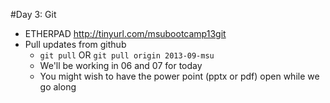 #Day 3: Git

* ETHERPAD http://tinyurl.com/msubootcamp13git
* Pull updates from github
    * `git pull` OR `git pull origin 2013-09-msu`
    * We'll be working in 06 and 07 for today
    * You might wish to have the power point (pptx or pdf) open while we go along